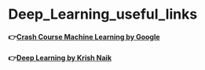 # Deep_Learning_useful_links
#### :point_right:[Crash Course Machine Learning by Google](https://developers.google.com/machine-learning/crash-course)

#### :point_right:[Deep Learning by Krish Naik](https://www.youtube.com/user/krishnaik06/playlists)
